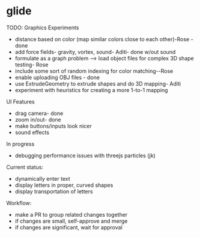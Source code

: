 # glide
TODO:
Graphics Experiments
- distance based on color (map similar colors close to each other)-Rose - done
- add force fields- gravity, vortex, sound- Aditi- done w/out sound
- formulate as a graph problem --> load object files for complex 3D shape testing- Rose
- include some sort of random indexing for color matching--Rose
- enable uploading OBJ files - done
- use ExtrudeGeometry to extrude shapes and do 3D mapping- Aditi
- experiment with heuristics for creating a more 1-to-1 mapping

UI Features
- drag camera- done
- zoom in/out- done
- make buttons/inputs look nicer
- sound effects

In progress
- debugging performance issues with threejs particles (jk)


Current status:
- dynamically enter text
- display letters in proper, curved shapes
- display transportation of letters



Workflow:
- make a PR to group related changes together
- if changes are small, self-approve and merge
- if changes are significant, wait for approval
